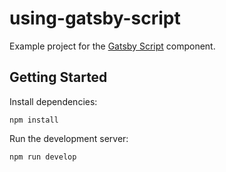# using-gatsby-script

Example project for the [Gatsby Script](https://www.gatsbyjs.com/docs/reference/built-in-components/gatsby-script/) component.

## Getting Started

Install dependencies:

```shell
npm install
```

Run the development server:

```shell
npm run develop
```
